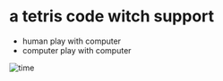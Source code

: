 # a tetris code witch support
- human play with computer
- computer play with computer


![time](https://github.com/zhangenter/tetris/blob/master/10.gif) 
